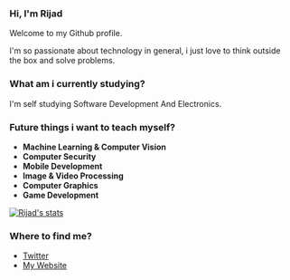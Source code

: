 ### Hi, I'm Rijad 

Welcome to my Github profile.

I'm so passionate about technology in general, i just love to think outside the box and solve problems.

### What am i currently studying?

I'm self studying Software Development And Electronics.

### Future things i want to teach myself?

- **Machine Learning & Computer Vision**
- **Computer Security**
- **Mobile Development**
- **Image & Video Processing**
- **Computer Graphics**
- **Game Development**

[![Rijad's stats](https://github-readme-stats.vercel.app/api/wakatime?username=rijadTahiri)](https://github.com/anuraghazra/github-readme-stats)

### Where to find me?

- <a href='https://twitter.com/redportal_games'>Twitter</a>
- <a href='https://riattahiri.github.io/portofolio/'>My Website</a>
